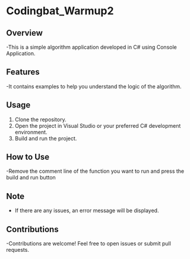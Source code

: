 # Codingbat_Warmup2
## Overview

-This is a simple algorithm application developed in C# using Console Application.

## Features

-It contains examples to help you understand the logic of the algorithm.

## Usage

1. Clone the repository.
2. Open the project in Visual Studio or your preferred C# development environment.
3. Build and run the project.

## How to Use

-Remove the comment line of the function you want to run and press the build and run button

## Note

- If there are any issues, an error message will be displayed.

## Contributions

-Contributions are welcome! Feel free to open issues or submit pull requests.

